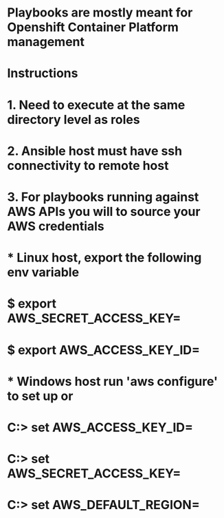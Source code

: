 
#
# Playbooks are mostly meant for Openshift Container Platform management
#
# Instructions
# 1. Need to execute at the same directory level as roles
# 2. Ansible host must have ssh connectivity to remote host   
# 3. For playbooks running against AWS APIs you will to source your AWS credentials
#    * Linux host, export the following env variable
#        $ export AWS_SECRET_ACCESS_KEY=<secret access key>
#        $ export AWS_ACCESS_KEY_ID=<access key id>
#    * Windows host run 'aws configure' to set up or
#        C:\> set AWS_ACCESS_KEY_ID=<secret access key>
#        C:\> set AWS_SECRET_ACCESS_KEY=<access key id>
#        C:\> set AWS_DEFAULT_REGION=<aws region>
#     
####

